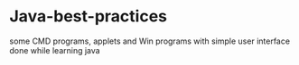 # Java-best-practices

some CMD programs, applets and Win programs with simple user interface done while learning java
